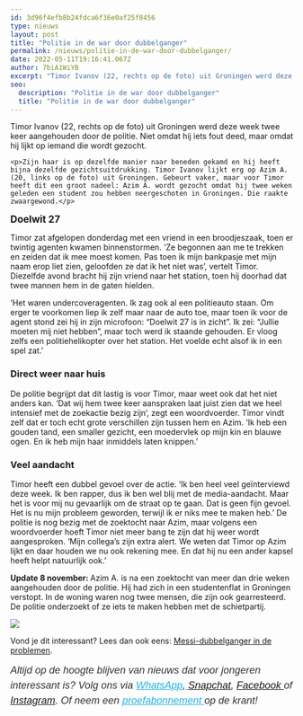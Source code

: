 ```yaml
---
id: 3d96f4efb8b24fdca6f36e0af25f8456
type: nieuws
layout: post
title: "Politie in de war door dubbelganger"
permalink: /nieuws/politie-in-de-war-door-dubbelganger/
date: 2022-05-11T19:16:41.067Z
author: 7biA1WiYB
excerpt: "Timor Ivanov (22, rechts op de foto) uit Groningen werd deze week twee keer aangehouden door de politie. Niet omdat hij iets fout deed, maar omdat hij lijkt op iemand die wordt gezocht.   "
seo:
  description: "Politie in de war door dubbelganger"
  title: "Politie in de war door dubbelganger"
---
```

Timor Ivanov (22, rechts op de foto) uit Groningen werd deze week twee keer aangehouden door de politie. Niet omdat hij iets fout deed, maar omdat hij lijkt op iemand die wordt gezocht.   

    <p>Zijn haar is op dezelfde manier naar beneden gekamd en hij heeft bijna dezelfde gezichtsuitdrukking. Timor Ivanov lijkt erg op Azim A. (20, links op de foto) uit Groningen. Gebeurt vaker, maar voor Timor heeft dit een groot nadeel: Azim A. wordt gezocht omdat hij twee weken geleden een student zou hebben neergeschoten in Groningen. Die raakte zwaargewond.</p>
<p><span style="font-size: 1.231em; font-weight: bold;">Doelwit 27</span></p>
<p>Timor zat afgelopen donderdag met een vriend in een broodjeszaak, toen er twintig agenten kwamen binnenstormen. ‘Ze begonnen aan me te trekken en zeiden dat ik mee moest komen. Pas toen ik mijn bankpasje met mijn naam erop liet zien, geloofden ze dat ik het niet was’, vertelt Timor. Diezelfde avond bracht hij zijn vriend naar het station, toen hij doorhad dat twee mannen hem in de gaten hielden.</p>
<p>‘Het waren undercoveragenten. Ik zag ook al een politieauto staan. Om erger te voorkomen liep ik zelf maar naar de auto toe, maar toen ik voor de agent stond zei hij in zijn microfoon: “Doelwit 27 is in zicht”. Ik zei: “Jullie moeten mij niet hebben”, maar toch werd ik staande gehouden. Er vloog zelfs een politiehelikopter over het station. Het voelde echt alsof ik in een spel zat.’</p>
<h3>Direct weer naar huis</h3>
<p>De politie begrijpt dat dit lastig is voor Timor, maar weet ook dat het niet anders kan. ‘Dat wij hem twee keer aanspraken laat juist zien dat we heel intensief met de zoekactie bezig zijn’, zegt een woordvoerder. Timor vindt zelf dat er toch echt grote verschillen zijn tussen hem en Azim. ‘Ik heb een gouden tand, een smaller gezicht, een moedervlek op mijn kin en blauwe ogen. En ik heb mijn haar inmiddels laten knippen.’</p>
<h3>Veel aandacht</h3>
<p>Timor heeft een dubbel gevoel over de actie. ‘Ik ben heel veel geïnterviewd deze week. Ik ben rapper, dus ik ben wel blij met de media-aandacht. Maar het is voor mij nu gevaarlijk om de straat op te gaan. Dat is geen fijn gevoel. Het is nu mijn probleem geworden, terwijl ik er niks mee te maken heb.’ De politie is nog bezig met de zoektocht naar Azim, maar volgens een woordvoerder hoeft Timor niet meer bang te zijn dat hij weer wordt aangesproken. ‘Mijn collega’s zijn extra alert. We weten dat Timor op Azim lijkt en daar houden we nu ook rekening mee. En dat hij nu een ander kapsel heeft helpt natuurlijk ook.’</p>
<p><strong>Update 8 november: </strong>Azim A. is na een zoektocht van meer dan drie weken aangehouden door de politie. Hij had zich in een studentenflat in Groningen verstopt. In de woning waren nog twee mensen, die zijn ook gearresteerd. De politie onderzoekt of ze iets te maken hebben met de schietpartij.</p>
<div class="kader">
<p><img class="kaderafbeelding" src="https://7dagen.netlify.app/sites/default/files/ff.png"></p>
<p>Vond je dit interessant? Lees dan ook eens: <a href="https://7dagen.netlify.app/raar/iraanse-messi-dubbelganger-de-problemen">Messi-dubbelganger in de problemen</a>.</p>
<p><em style="box-sizing: inherit; color: rgb(51, 51, 51); font-family: &quot;PT Sans&quot;, sans-serif; font-size: 18px; line-height: 27px;">Altijd op de hoogte blijven van nieuws dat voor jongeren interessant is? Volg ons via </em><em style="box-sizing: inherit; color: rgb(34, 179, 224); transition: color 0.3s ease; font-family: &quot;PT Sans&quot;, sans-serif; font-size: 18px; line-height: 27px;"><a href="https://7dagen.netlify.app/whatsapp" style="box-sizing: inherit; color: rgb(34, 179, 224); transition: color 0.3s ease; font-family: &quot;PT Sans&quot;, sans-serif; font-size: 18px; line-height: 27px;">WhatsApp</a></em><em style="box-sizing: inherit; color: rgb(51, 51, 51); font-family: &quot;PT Sans&quot;, sans-serif; font-size: 18px; line-height: 27px;">,</em><em style="box-sizing: inherit; color: rgb(34, 179, 224); transition: color 0.3s ease; font-family: &quot;PT Sans&quot;, sans-serif; font-size: 18px; line-height: 27px;"><a href="https://7dagen.netlify.app/whatsapp" style="box-sizing: inherit; color: rgb(34, 179, 224); transition: color 0.3s ease; font-family: &quot;PT Sans&quot;, sans-serif; font-size: 18px; line-height: 27px;"> </a></em><em style="box-sizing: inherit; color: rgb(51, 51, 51); font-family: &quot;PT Sans&quot;, sans-serif; font-size: 18px; line-height: 27px;"><a href="https://www.snapchat.com/add/sevendaysnl">Snapchat</a>, <a href="https://www.facebook.com/7Daysnl?ref=bookmarks">Facebook </a>of <a href="https://instagram.com/7DAysnl/">Instagram</a>. Of </em><em style="box-sizing: inherit; color: rgb(51, 51, 51); font-family: &quot;PT Sans&quot;, sans-serif; font-size: 18px; line-height: 27px;">neem een </em><a href="https://abonneren.sevendays.nl/abonneren/abonnementen/ae/artikel" style="box-sizing: inherit; color: rgb(34, 179, 224); transition: color 0.3s ease; font-family: &quot;PT Sans&quot;, sans-serif; font-size: 18px; line-height: 27px;"><em style="box-sizing: inherit;">proefabonnement </em></a><em style="box-sizing: inherit; color: rgb(51, 51, 51); font-family: &quot;PT Sans&quot;, sans-serif; font-size: 18px; line-height: 27px;">op de krant!</em></p>
</div>
  
